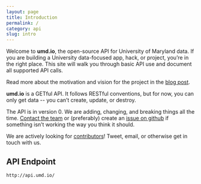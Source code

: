 ```yaml
---
layout: page
title: Introduction
permalink: /
category: api
slug: intro
---
```


Welcome to **umd.io**, the open-source API for University of Maryland data. If you are building a University data-focused app, hack, or project, you’re in the right place. This site will walk you through basic API use and document all supported API calls.

Read more about the motivation and vision for the project in the [blog post](https://web.archive.org/web/20160811182733/http://www.robcobb.me/2015/04/14/why-umdio.html).

**umd.io** is a GETful API. It follows RESTful conventions, but for now, you can only get data -- you can’t create, update, or destroy.

The API is in version 0. We are adding, changing, and breaking things all the time. [Contact the team](mailto:hi@umd.io) or (preferably) create an [issue on github](https://github.com/umdio/umdio/issues) if something isn’t working the way you think it should.

We are actively looking for [contributors](https://github.com/umdio/umdio/blob/master/CONTRIBUTING.md)! Tweet, email, or otherwise get in touch with us.

<!-- EXAMPLE -->

## API Endpoint
```
http://api.umd.io/
```

<!-- END_EXAMPLE -->